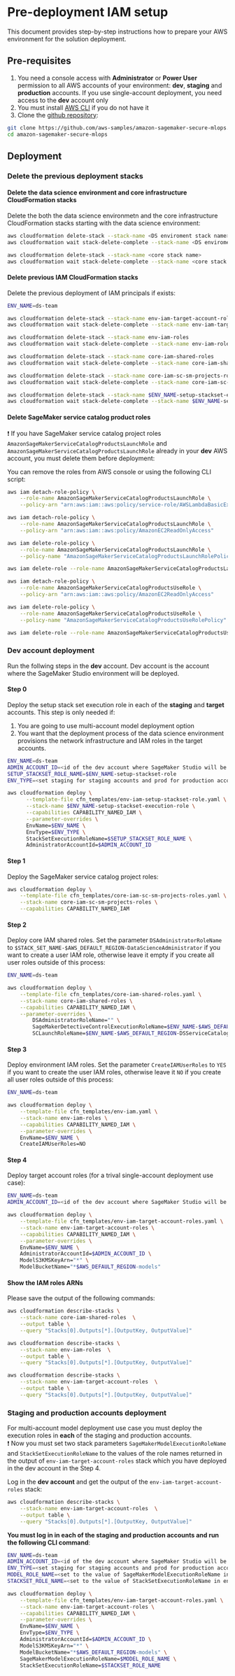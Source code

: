 # Pre-deployment IAM setup

This document provides step-by-step instructions how to prepare your AWS environment for the solution deployment.

## Pre-requisites
1. You need a console access with **Administrator** or **Power User** permission to all AWS accounts of your environment: **dev**, **staging** and **production** accounts. If you use single-account deployment, you need access to the **dev** account only
2. You must install [AWS CLI](https://aws.amazon.com/cli/) if you do not have it
3. Clone the [github repository](https://github.com/aws-samples/amazon-sagemaker-secure-mlops):
```sh
git clone https://github.com/aws-samples/amazon-sagemaker-secure-mlops.git
cd amazon-sagemaker-secure-mlops
```

## Deployment

### Delete the previous deployment stacks

#### Delete the data science environment and core infrastructure CloudFormation stacks
Delete the both the data science environmetn and the core infrastructure CloudFormation stacks starting with the data science environment:
```sh
aws cloudformation delete-stack --stack-name <DS enviroment stack name>
aws cloudformation wait stack-delete-complete --stack-name <DS enviroment stack name>

aws cloudformation delete-stack --stack-name <core stack name>
aws cloudformation wait stack-delete-complete --stack-name <core stack name>
```

#### Delete previous IAM CloudFormation stacks
Delete the previous deployment of IAM principals if exists:
```sh
ENV_NAME=ds-team

aws cloudformation delete-stack --stack-name env-iam-target-account-roles
aws cloudformation wait stack-delete-complete --stack-name env-iam-target-account-roles

aws cloudformation delete-stack --stack-name env-iam-roles
aws cloudformation wait stack-delete-complete --stack-name env-iam-roles

aws cloudformation delete-stack --stack-name core-iam-shared-roles
aws cloudformation wait stack-delete-complete --stack-name core-iam-shared-roles

aws cloudformation delete-stack --stack-name core-iam-sc-sm-projects-roles
aws cloudformation wait stack-delete-complete --stack-name core-iam-sc-sm-projects-roles

aws cloudformation delete-stack --stack-name $ENV_NAME-setup-stackset-execution-role
aws cloudformation wait stack-delete-complete --stack-name $ENV_NAME-setup-stackset-execution-role
```

#### Delete SageMaker service catalog product roles
❗ If you have SageMaker service catalog project roles `AmazonSageMakerServiceCatalogProductsLaunchRole` and `AmazonSageMakerServiceCatalogProductsLaunchRole` already in your **dev** AWS account, you must delete them before deployment:

You can remove the roles from AWS console or using the following CLI script:
```sh
aws iam detach-role-policy \
    --role-name AmazonSageMakerServiceCatalogProductsLaunchRole \
    --policy-arn "arn:aws:iam::aws:policy/service-role/AWSLambdaBasicExecutionRole"

aws iam detach-role-policy \
    --role-name AmazonSageMakerServiceCatalogProductsLaunchRole \
    --policy-arn "arn:aws:iam::aws:policy/AmazonEC2ReadOnlyAccess"

aws iam delete-role-policy \
    --role-name AmazonSageMakerServiceCatalogProductsLaunchRole \
    --policy-name "AmazonSageMakerServiceCatalogProductsLaunchRolePolicy"

aws iam delete-role --role-name AmazonSageMakerServiceCatalogProductsLaunchRole

aws iam detach-role-policy \
    --role-name AmazonSageMakerServiceCatalogProductsUseRole \
    --policy-arn "arn:aws:iam::aws:policy/AmazonEC2ReadOnlyAccess"

aws iam delete-role-policy \
    --role-name AmazonSageMakerServiceCatalogProductsUseRole \
    --policy-name "AmazonSageMakerServiceCatalogProductsUseRolePolicy"

aws iam delete-role --role-name AmazonSageMakerServiceCatalogProductsUseRole
```

### Dev account deployment
Run the follwing steps in the **dev** account. Dev account is the account where the SageMaker Studio environment will be deployed.

#### Step 0
Deploy the setup stack set execution role in each of the **staging** and **target** accounts. This step is only needed if:
1. You are going to use multi-account model deployment option
2. You want that the deployment process of the data science environment provisions the network infrastructure and IAM roles in the target accounts.

```sh
ENV_NAME=ds-team
ADMIN_ACCOUNT_ID=<id of the dev account where SageMaker Studio will be deployed>
SETUP_STACKSET_ROLE_NAME=$ENV_NAME-setup-stackset-role
ENV_TYPE=<set staging for staging accounts and prod for production accounts>

aws cloudformation deploy \
      --template-file cfn_templates/env-iam-setup-stackset-role.yaml \
      --stack-name $ENV_NAME-setup-stackset-execution-role \
      --capabilities CAPABILITY_NAMED_IAM \
      --parameter-overrides \
      EnvName=$ENV_NAME \
      EnvType=$ENV_TYPE \
      StackSetExecutionRoleName=$SETUP_STACKSET_ROLE_NAME \
      AdministratorAccountId=$ADMIN_ACCOUNT_ID
```

#### Step 1
Deploy the SageMaker service catalog project roles:
```sh
aws cloudformation deploy \
    --template-file cfn_templates/core-iam-sc-sm-projects-roles.yaml \
    --stack-name core-iam-sc-sm-projects-roles \
    --capabilities CAPABILITY_NAMED_IAM 
```

#### Step 2
Deploy core IAM shared roles.
Set the parameter `DSAdministratorRoleName` to `$STACK_SET_NAME-$AWS_DEFAULT_REGION-DataScienceAdministrator` if you want to create a user IAM role, otherwise leave it empty if you create all user roles outside of this process:
```sh
ENV_NAME=ds-team

aws cloudformation deploy \
    --template-file cfn_templates/core-iam-shared-roles.yaml \
    --stack-name core-iam-shared-roles \
    --capabilities CAPABILITY_NAMED_IAM \
    --parameter-overrides \
        DSAdministratorRoleName="" \
        SageMakerDetectiveControlExecutionRoleName=$ENV_NAME-$AWS_DEFAULT_REGION-DSSageMakerDetectiveControlRole \
        SCLaunchRoleName=$ENV_NAME-$AWS_DEFAULT_REGION-DSServiceCatalogLaunchRole
```

#### Step 3
Deploy environment IAM roles.
Set the parameter `CreateIAMUserRoles` to `YES` if you want to create the user IAM roles, otherwise leave it `NO` if you create all user roles outside of this process:
```sh
ENV_NAME=ds-team

aws cloudformation deploy \
    --template-file cfn_templates/env-iam.yaml \
    --stack-name env-iam-roles \
    --capabilities CAPABILITY_NAMED_IAM \
    --parameter-overrides \
    EnvName=$ENV_NAME \
    CreateIAMUserRoles=NO
```

#### Step 4
Deploy target account roles (for a trival single-account deployment use case):
```sh
ENV_NAME=ds-team
ADMIN_ACCOUNT_ID=<id of the dev account where SageMaker Studio will be deployed>

aws cloudformation deploy \
    --template-file cfn_templates/env-iam-target-account-roles.yaml \
    --stack-name env-iam-target-account-roles \
    --capabilities CAPABILITY_NAMED_IAM \
    --parameter-overrides \
    EnvName=$ENV_NAME \
    AdministratorAccountId=$ADMIN_ACCOUNT_ID \
    ModelS3KMSKeyArn="*" \
    ModelBucketName="*$AWS_DEFAULT_REGION-models"
```

#### Show the IAM roles ARNs
Please save the output of the following commands:
```sh
aws cloudformation describe-stacks \
    --stack-name core-iam-shared-roles  \
    --output table \
    --query "Stacks[0].Outputs[*].[OutputKey, OutputValue]"

aws cloudformation describe-stacks \
    --stack-name env-iam-roles  \
    --output table \
    --query "Stacks[0].Outputs[*].[OutputKey, OutputValue]"

aws cloudformation describe-stacks \
    --stack-name env-iam-target-account-roles  \
    --output table \
    --query "Stacks[0].Outputs[*].[OutputKey, OutputValue]"
```

### Staging and production accounts deployment
For multi-account model deployment use case you must deploy the execution roles in **each** of the staging and production accounts.  
❗ Now you must set two stack parameters `SageMakerModelExecutionRoleName` and `StackSetExecutionRoleName` to the values of the role names returned in the output of `env-iam-target-account-roles` stack which you have deployed in the dev account in the Step 4.

Log in the **dev account** and get the output of the `env-iam-target-account-roles` stack:
```sh
aws cloudformation describe-stacks \
    --stack-name env-iam-target-account-roles  \
    --output table \
    --query "Stacks[0].Outputs[*].[OutputKey, OutputValue]"
```

**You must log in in each of the staging and production accounts and run the following CLI command**:
```sh
ENV_NAME=ds-team
ADMIN_ACCOUNT_ID=<id of the dev account where SageMaker Studio will be deployed>
ENV_TYPE=<set staging for staging accounts and prod for production accounts>
MODEL_ROLE_NAME=<set to the value of SageMakerModelExecutionRoleName in env-iam-target-account-roles stack output>
STACKSET_ROLE_NAME=<set to the value of StackSetExecutionRoleName in env-iam-target-account-roles stack output>

aws cloudformation deploy \
    --template-file cfn_templates/env-iam-target-account-roles.yaml \
    --stack-name env-iam-target-account-roles \
    --capabilities CAPABILITY_NAMED_IAM \
    --parameter-overrides \
    EnvName=$ENV_NAME \
    EnvType=$ENV_TYPE \
    AdministratorAccountId=$ADMIN_ACCOUNT_ID \
    ModelS3KMSKeyArn="*" \
    ModelBucketName="*$AWS_DEFAULT_REGION-models" \
    SageMakerModelExecutionRoleName=$MODEL_ROLE_NAME \
    StackSetExecutionRoleName=$STACKSET_ROLE_NAME
```

